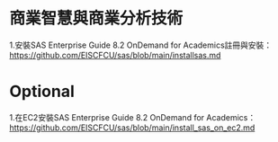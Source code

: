 # 商業智慧與商業分析技術

1.安裝SAS Enterprise Guide 8.2 OnDemand for Academics註冊與安裝：https://github.com/EISCFCU/sas/blob/main/installsas.md




# Optional

1.在EC2安裝SAS Enterprise Guide 8.2 OnDemand for Academics：https://github.com/EISCFCU/sas/blob/main/install_sas_on_ec2.md

